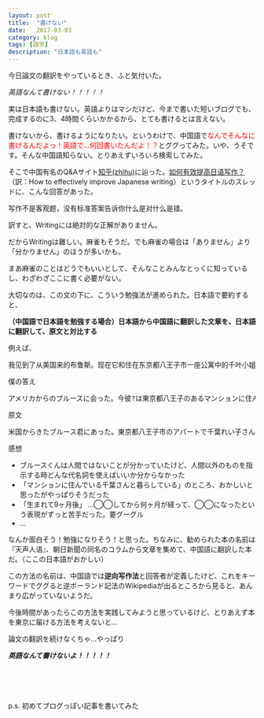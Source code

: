 ```yaml
---
layout: post
title:  "書けない"
date:   2017-03-03
category: blog
tags: [語学]
description: "日本語も英語も"
---
```


今日論文の翻訳をやっているとき、ふと気付いた。

*英語なんて書けない！！！！！*

実は日本語も書けない。英語よりはマシだけど、今まで書いた短いブログでも、完成するのに3、4時間くらいかかるから、とても書けるとは言えない。

書けないから、書けるようになりたい。というわけで、中国語で<font color="red">なんでそんなに書けるんだよっ！英語で...何回書いたんだよ！？</font>とググってみた。いや、うそです。そんな中国語知らない。とりあえずいろいろ検索してみた。

そこで中国有名のQ&Aサイト[知乎(zhihu)](https://ja.wikipedia.org/wiki/知乎)に辿った。[如何有效提高日语写作？](https://www.zhihu.com/question/27907557)（訳：How to effectively improve Japanese writing）というタイトルのスレッドに、こんな回答があった。

<pre>写作不是客观题，没有标准答案告诉你什么是对什么是错。</pre>

訳すと、Writingには絶対的な正解がありません。

だからWritingは難しい。麻雀もそうだ。でも麻雀の場合は「ありません」より「分かりません」のほうが多いかも。

まあ麻雀のことはどうでもいいとして、そんなことみんなとっくに知っているし、わざわざここに書く必要がない。

大切なのは、この文の下に、こういう勉強法が進められた。日本語で要約すると、

**（中国語で日本語を勉強する場合）日本語から中国語に翻訳した文章を、日本語に翻訳して、原文と対比する**

例えば、

<pre>我见到了从美国来的布鲁斯。现在它和住在东京都八王子市一座公寓中的千叶小姐（33岁）生活在一起。千叶小姐出生9个月后便得了小儿麻痹症，走不了路，靠轮椅生活，手也有残疾。</pre>

僕の答え

<pre>アメリカからのブルースに会った。今彼?は東京都八王子のあるマンションに住んでいる千葉さんと暮らしている。千葉さんは生まれて9ヶ月後なになに症に患ってしまい、歩けなくなった。ずっと車椅子上に生活をしていて、手にも障害がある。</pre>

原文

<pre>米国からきたブルース君にあった。東京都八王子市のアパートで千葉れい子さん(33）と一緒に暮らしている。千葉さんは、生後９ヶ月で小児まひになった。歩けない。車いすの生活だ。手も不自由である。</pre>

感想
* ブルースくんは人間ではないことが分かっていたけど、人間以外のものを指示する時どんな代名詞を使えばいいか分からなかった
* 「マンションに住んでいる千葉さんと暮らしている」のところ、おかしいと思ったがやっぱりそうだった
* 「生まれて9ヶ月後」 ...◯◯してから何ヶ月が経って、◯◯になったという表現がずっと苦手だった。要グーグル
* ...

なんか面白そう！勉強になりそう！と思った。ちなみに、勧められた本の名前は『天声人语』、朝日新聞の同名のコラムから文章を集めて、中国語に翻訳した本だ。（ここの日本語がおかしい）

この方法の名前は、中国語では**逆向写作法**と回答者が定義したけど、これをキーワードでググると逆ポーランド記法のWikipediaが出るところから見ると、あんまり広がっていないようだ。

今後時間があったらこの方法を実践してみようと思っているけど、とりあえず本を東京に届ける方法を考えないと…

論文の翻訳を続けなくちゃ...やっぱり

***英語なんて書けないよ！！！！！***

<br/>
<br/>
<br/>
<br/>
p.s. 初めてブログっぽい記事を書いてみた